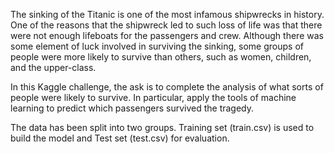 The sinking of the Titanic is one of the most infamous shipwrecks in history. One of the reasons that the shipwreck led to such loss of life was that there were not enough lifeboats for the passengers and crew. Although there was some element of luck involved in surviving the sinking, some groups of people were more likely to survive than others, such as women, children, and the upper-class.

In this Kaggle challenge, the ask is to complete the analysis of what sorts of people were likely to survive. In particular, apply the tools of machine learning to predict which passengers survived the tragedy.

The data has been split into two groups. Training set (train.csv) is used to build the model and Test set (test.csv) for evaluation.
